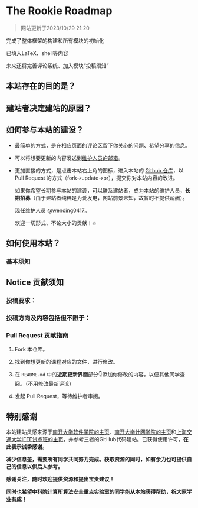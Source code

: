 # The Rookie Roadmap

> 网站更新于2023/10/29 21:20

完成了整体框架的构建和所有模块的初始化

已填入LaTeX、shell等内容

未来还将完善评论系统、加入模块“投稿须知”

## 本站存在的目的是？



## 建站者决定建站的原因？



## 如何参与本站的建设？

- 最简单的方式，是在相应页面的评论区留下你关心的问题、希望分享的信息。

- 可以将想要更新的内容发送到[维护人员的邮箱](mailto:yangyywl@gmail.com)。

- 更加直接的方式，是点击本站右上角的图标，进入本站的 [Github 仓库](https://github.com/RookieMap/RookieMap.github.io)，以 Pull Request 的方式（fork->update->pr），提交你对本站内容的改进。

  如果你希望长期参与本站的建设，可以联系建站者，成为本站的维护人员，**长期招募**（由于建站者纯粹是为爱发电，网站前景未知，故暂时不提供薪酬）。

  现任维护人员 [@wending0417](https://github.com/wending0417/)。

  欢迎一切形式、不论大小的贡献！🔥

## 如何使用本站？

### 基本须知



## Notice 贡献须知

### **投稿要求**：



### **投稿方向及内容包括但不限于：**



### Pull Request 贡献指南

1. Fork 本仓库。

2. 找到你想更新的课程对应的文件，进行修改。

3. 在 `README.md` 中的**近期更新界面**部分👇添加你修改的内容，以便其他同学查阅。（不用修改最新评论）

4. 发起 Pull Request，等待维护者审阅。

## 特别感谢

本站建站灵感来源于[南开大学软件学院的主页](https://nkuse.icu/)、[南开大学计网学院的主页](https://nkucs.icu/)和[上海交通大学IEEE试点班的主页](https://ieee.icu/)，并参考三者的GitHub代码建站。已获得使用许可，**在此表示诚挚感谢**。

**减少信息差，需要所有同学共同努力完成。获取资源的同时，如有余力也可提供自己的信息以供后人参考。**

**感谢关注，随时欢迎提供资源和提出宝贵建议！**

**同时也希望中科院计算所算法安全重点实验室的同学能从本站获得帮助，祝大家学业有成！**
